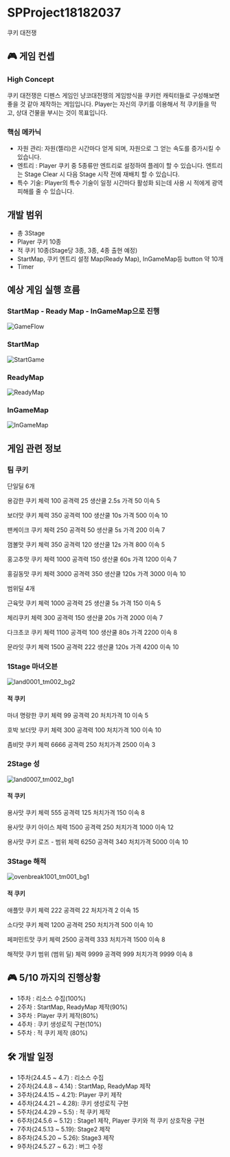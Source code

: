 # SPProject18182037
쿠키 대전쟁

## 🎮 게임 컨셉

### High Concept
쿠키 대전쟁은 디펜스 게임인 냥코대전쟁의 게임방식을 쿠키런 캐릭터들로 구성해보면 좋을 것 같아 제작하는 게임입니다.
Player는 자신의 쿠키를 이용해서 적 쿠키들을 막고, 상대 건물을 부시는 것이 목표입니다.

### 핵심 메카닉
- 자원 관리: 자원(젤리)은 시간마다 얻게 되며, 자원으로 그 얻는 속도를 증가시킬 수 있습니다.
- 엔트리 : Player 쿠키 중 5종류만 엔트리로 설정하여 플레이 할 수 있습니다. 엔트리는 Stage Clear 시 다음 Stage 시작 전에 재배치 할 수 있습니다.
- 특수 기술: Player의 특수 기술이 일정 시간마다 활성화 되는데 사용 시 적에게 광역피해를 줄 수 있습니다.



## 개발 범위
- 총 3Stage
- Player 쿠키 10종
- 적 쿠키 10종(Stage당 3종, 3종, 4종 출현 예정)
- StartMap, 쿠키 엔트리 설정 Map(Ready Map), InGameMap등 button 약 10개
- Timer

## 예상 게임 실행 흐름

### StartMap - Ready Map - InGameMap으로 진행
![GameFlow](https://github.com/Star-Wraith/SPProject18182037/assets/112797166/f4c456f0-ba8f-4900-ac15-c4d09992b372)



### StartMap
![StartGame](https://github.com/Star-Wraith/SPProject18182037/assets/112797166/f9155809-5b4f-464d-a6e0-4615c70fad75)


### ReadyMap
![ReadyMap](https://github.com/Star-Wraith/SPProject18182037/assets/112797166/dccf9ab6-16f5-411c-b81f-ad8c9477ff0e)


### InGameMap
![InGameMap](https://github.com/Star-Wraith/SPProject18182037/assets/112797166/d2594689-a0a8-409c-bd0a-0e60727d4e38)




## 게임 관련 정보

### 팀 쿠키 

단일딜 6개

용감한 쿠키
체력 100   공격력 25 생산쿨 2.5s 가격 50 이속 5

보더맛 쿠키
체력 350 공격력 100 생산쿨 10s 가격 500 이속 10

팬케이크 쿠키 
체력 250 공격력 50 생산쿨 5s 가격 200 이속 7

껌볼맛 쿠키
체력 350 공격력 120 생산쿨 12s 가격 800 이속 5

홍고추맛 쿠키
체력 1000 공격력 150 생산쿨 60s 가격 1200 이속 7

홍길동맛 쿠키
체력 3000 공격력 350 생산쿨 120s 가격 3000 이속 10


범위딜 4개

근육맛 쿠키
체력 1000 공격력 25 생산쿨 5s 가격 150 이속 5

체리쿠키
체력 300 공격력 150 생산쿨 20s 가격 2000 이속 7

다크초코 쿠키
체력 1100 공격력 100 생산쿨 80s 가격 2200 이속 8

문라잇 쿠키
체력 1500 공격력 222 생산쿨 120s 가격 4200 이속 10


### 1Stage 마녀오븐
![land0001_tm002_bg2](https://github.com/Star-Wraith/SPProject18182037/assets/112797166/71f4eaff-cac9-4491-9d33-d2d4fef4187b)

#### 적 쿠키
마녀 명랑한 쿠키
체력 99 공격력 20 처치가격 10 이속 5

호박 보더맛 쿠키
체력 300 공격력 100 처치가격 100 이속 10

좀비맛 쿠키
체력 6666 공격력 250 처치가격 2500 이속 3

### 2Stage 성
![land0007_tm002_bg1](https://github.com/Star-Wraith/SPProject18182037/assets/112797166/7208c0cc-f2fb-4298-8340-4e51d7bbed44)

#### 적 쿠키
용사맛 쿠키
체력 555 공격력 125 처치가격 150 이속 8

용사맛 쿠키 아이스
체력 1500 공격력 250 처치가격 1000 이속 12

용사맛 쿠키 로즈 - 범위
체력 6250 공격력 340 처치가격 5000 이속 10

### 3Stage 해적
![ovenbreak1001_tm001_bg1](https://github.com/Star-Wraith/SPProject18182037/assets/112797166/db038574-5f5a-4e53-a0db-12705278677a)

#### 적 쿠키

애플맛 쿠키
체력 222 공격력 22 처치가격 2 이속 15

소다맛 쿠키
체력 1200 공격력 250 처치가격 500 이속 10

페퍼민트맛 쿠키
체력 2500 공격력 333 처치가격 1500 이속 8

해적맛 쿠키 범위 (범위 딜)
체력 9999 공격력 999 처치가격 9999 이속 8


## 🎮 5/10 까지의 진행상황

- 1주차 : 리소스 수집(100%)
- 2주차 : StartMap, ReadyMap 제작(90%)
- 3주차 : Player 쿠키 제작(80%)
- 4주차 : 쿠키 생성로직 구현(10%)
- 5주차 : 적 쿠키 제작 (80%)













## 🛠 개발 일정
- 1주차(24.4.5 ~ 4.7)  : 리소스 수집
- 2주차(24.4.8 ~ 4.14) : StartMap, ReadyMap 제작
- 3주차(24.4.15 ~ 4.21): Player 쿠키 제작
- 4주차(24.4.21 ~ 4.28): 쿠키 생성로직 구현
- 5주차(24.4.29 ~ 5.5) : 적 쿠키 제작
- 6주차(24.5.6 ~ 5.12) : Stage1 제작, Player 쿠키와 적 쿠키 상호작용 구현
- 7주차(24.5.13 ~ 5.19): Stage2 제작
- 8주차(24.5.20 ~ 5.26): Stage3 제작
- 9주차(24.5.27 ~ 6.2) : 버그 수정
